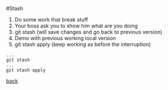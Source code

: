 #Stash
1. Do some work that break stuff
2. Your boss ask you to show him what are you doing
3. git stash (will save changes and go back to previous version)
4. Demo with previous working local version
5. git stash apply (keep working as before the interruption)

```
...
git stash
...
git stash apply
```

[back](https://github.com/mkamayd/git)